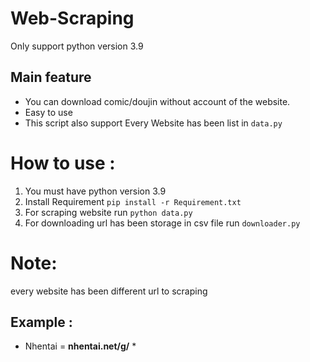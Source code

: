 # Web-Scraping
Only support python version 3.9
## Main feature
- You can download comic/doujin without account of the website.
- Easy to use 
- This script also support Every Website has been list in ```data.py```
    
# How to use :
1. You must have python version 3.9
2. Install Requirement ```pip install -r Requirement.txt```
3. For scraping website run ```python data.py```
4. For downloading url has been storage in csv file run ```downloader.py```

# Note:
every website has been different url to scraping

## Example :
- Nhentai = **nhentai.net/g/** *




